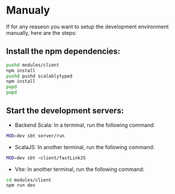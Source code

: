 # Manualy

If for any reaseon you want to setup the development environment manually, here are the steps:

## Install the npm dependencies:

```bash
pushd modules/client
npm install
pushd pushd scalablytyped
npm install
popd
popd
```

## Start the development servers:

* Backend Scala:  In a terminal, run the following command:
```bash
MOD=dev sbt server/run
```
* ScalaJS: In another terminal, run the following command:
```bash
MOD=dev sbt ~client/fastLinkJS
```
* Vite: In another terminal, run the following command:
```bash
cd modules/client
npm run dev
```


